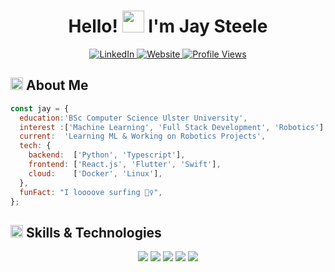 <div align="center">

  <h1>Hello! <img src="https://media.giphy.com/media/hvRJCLFzcasrR4ia7z/giphy.gif" width="35px" height="35px"> I'm Jay Steele</h1>
  
  <a href="https://www.linkedin.com/in/jaysteele1/">
    <img src="https://img.shields.io/badge/LinkedIn-%230A66C2.svg?style=for-the-badge&logo=linkedin&logoColor=white" alt="LinkedIn">
  </a>
  <a href="https://jaysteele13.github.io/jay-portfolio/">
    <img src="https://img.shields.io/badge/Website-%23171717.svg?style=for-the-badge&logo=google-chrome&logoColor=white" alt="Website">
  </a>
  <a href="https://github.com/jaysteele13">
    <img src="https://komarev.com/ghpvc/?username=jayteele13&style=for-the-badge&color=brightgreen" alt="Profile Views">
  </a>
  
</div>


<h2 align="left">
  <img src="https://media2.giphy.com/media/QssGEmpkyEOhBCb7e1/giphy.gif?cid=ecf05e47a0n3gi1bfqntqmob8g9aid1oyj2wr3ds3mg700bl&rid=giphy.gif" width="20px" height="20px"> 
  About Me 
</h2>

```js
const jay = {
  education:'BSc Computer Science Ulster University',
  interest :['Machine Learning', 'Full Stack Development', 'Robotics'],
  current:  'Learning ML & Working on Robotics Projects',
  tech: {
    backend:  ['Python', 'Typescript'],
    frontend: ['React.js', 'Flutter', 'Swift'],
    cloud:    ['Docker', 'Linux'],
  },
  funFact: "I loooove surfing 🏄‍♀️",
};
```

<h2 align="left">
  <img src="https://media2.giphy.com/media/QssGEmpkyEOhBCb7e1/giphy.gif?cid=ecf05e47a0n3gi1bfqntqmob8g9aid1oyj2wr3ds3mg700bl&rid=giphy.gif" width="20px" height="20px">
  Skills & Technologies
</h2>

<div align="center">
  <img src="https://skillicons.dev/icons?i=python,js,ts,html,css" />
  <img src="https://skillicons.dev/icons?i=react,swift,flutter" />
  <img src="https://skillicons.dev/icons?i=docker,github,linux" />
  <img src="https://skillicons.dev/icons?i=tensorflow,pytorch,opencv" />
  <img src="https://skillicons.dev/icons?i=arduino,bash,discordjs,githubactions" />
</div>


<!---
jaysteele13/jaysteele13 is a ✨ special ✨ repository because its `README.md` (this file) appears on your GitHub profile.
You can click the Preview link to take a look at your changes.
--->
